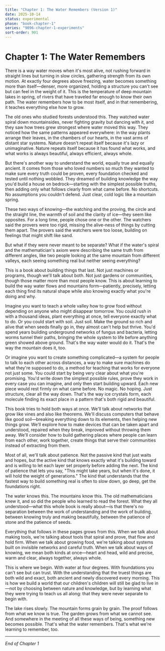 ```yaml
---
title: "Chapter 1: The Water Remembers (Version 1)"
date: 2025-10-14
status: experimental
phase: "book-chapter-1"
series: "9096-chapter-1-experiments"
sort-order: 901
---
```


# Chapter 1: The Water Remembers

There is a way water moves when it's most alive, not rushing forward in straight lines but turning in slow circles, gathering strength from its own motion. At exactly four degrees above freezing, water becomes something more than itself—denser, more organized, holding a structure you can't see but can feel in the weight of it. This is the temperature of deep mountain lakes in spring, of rivers that have traveled far enough to know their own path. The water remembers how to be most itself, and in that remembering, it teaches everything else how to grow.

The old ones who studied forests understood this. They watched water spiral down mountainsides, never fighting gravity but dancing with it, and they saw how trees grew strongest where water moved this way. They noticed how the same patterns appeared everywhere: in the way plants arrange their leaves, in the chambers of our hearts, in the vast arms of distant star systems. Nature doesn't repeat itself because it's lazy or unimaginative. Nature repeats itself because it has found what works, and what works is always beautiful, always efficient, always whole.

But there's another way to understand the world, equally true and equally ancient. It comes from those who loved numbers so much they wanted to make sure every truth could be proven, every foundation checked and tested until nothing wobbled. They dreamed of building knowledge the way you'd build a house on bedrock—starting with the simplest possible truths, then adding only what follows clearly from what came before. No shortcuts. No assumptions you couldn't defend. Just clear, cold logic like a mountain spring.

These two ways of knowing—the watching and the proving, the circle and the straight line, the warmth of soil and the clarity of ice—they seem like opposites. For a long time, people chose one or the other. The watchers said the provers were too rigid, missing the alive-ness of things by cutting them apart. The provers said the watchers were too loose, building on feelings that might shift like sand.

But what if they were never meant to be separate? What if the water's spiral and the mathematician's axiom were describing the same truth from different angles, like two people looking at the same mountain from different valleys, each seeing something real but neither seeing everything?

This is a book about building things that last. Not just machines or programs, though we'll talk about both. Not just gardens or communities, though those matter more than most people know. This is about learning to build the way water flows and mountains form—patiently, precisely, letting each thing find its natural shape while also knowing exactly what you're doing and why.

Imagine you want to teach a whole valley how to grow food without depending on anyone who might disappear tomorrow. You could rush in with a thousand ideas, plant everything at once, tell everyone exactly what to do. Or you could start with soil. Just soil. Make the ground so rich and alive that when seeds finally go in, they almost can't help but thrive. You'd spend years building underground networks of fungus and bacteria, letting worms tunnel their paths, bringing the whole system to life before anything green showed above ground. That's the way water would do it. That's the way the mountain does it, too.

Or imagine you want to create something complicated—a system for people to talk to each other across distances, a way to make sure machines do what they're supposed to do, a method for teaching that works for everyone not just some. You could start by being very clear about what you're promising. You'd write down the simplest possible rules, prove they work in every case you can imagine, and only then start building upward. Each new piece would rest firmly on what came before. No magic. No hoping. Just structure, clear all the way down. That's the way ice crystals form, each molecule finding its exact place in a pattern that's both rigid and beautiful.

This book tries to hold both ways at once. We'll talk about networks that grow like vines and also like theorems. We'll discuss computers that behave like good soil—breaking everything down to its elements, then helping new things grow. We'll explore how to make devices that can be taken apart and understood, repaired when they break, improved without throwing them away. We'll consider how to build gathering places where people can learn from each other, work together, create things that serve their communities instead of extracting from them.

Most of all, we'll talk about patience. Not the passive kind that just waits and hopes, but the active kind that knows exactly what it's building toward and is willing to let each layer set properly before adding the next. The kind of patience that lets you say, "This might take years, but when it's done, it will hold the weight of generations." The kind that understands that the fastest way to build something real is often to slow down, go deep, get the foundations right.

The water knows this. The mountains know this. The old mathematicians knew it, and so did the people who learned to read the forest. What they all understood—what this whole book is really about—is that there's no separation between the work of understanding and the work of building, between knowing truly and making beautifully, between the patience of stone and the patience of seeds.

Everything that follows in these pages grows from this. When we talk about making tools, we're talking about tools that spiral and prove, that flow and hold firm. When we talk about growing food, we're talking about systems built on invisible networks and careful truth. When we talk about ways of knowing, we mean both kinds at once—heart and head, wild and precise, warm and clear, always together, always whole.

This is where we begin. With water at four degrees. With foundations you can't see but can trust. With the understanding that the truest things are both wild and exact, both ancient and newly discovered every morning. This is how we build a world that our children's children will still be glad to live in—not by choosing between nature and knowledge, but by learning what they were trying to teach us all along: that they were never separate to begin with.

The lake rises slowly. The mountain forms grain by grain. The proof follows from what we know is true. The garden grows from what we cannot see. And somewhere in the meeting of all these ways of being, something new becomes possible. That's what the water remembers. That's what we're learning to remember, too.

---

*End of Chapter 1*


